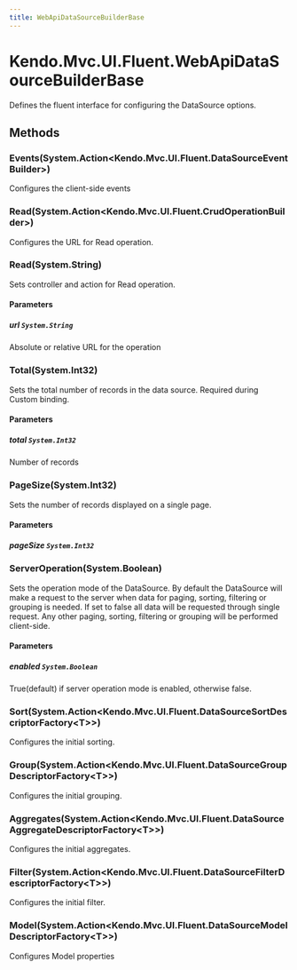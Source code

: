 ```yaml
---
title: WebApiDataSourceBuilderBase
---
```


# Kendo.Mvc.UI.Fluent.WebApiDataSourceBuilderBase
Defines the fluent interface for configuring the DataSource options.




## Methods


### Events(System.Action\<Kendo.Mvc.UI.Fluent.DataSourceEventBuilder\>)
Configures the client-side events





### Read(System.Action\<Kendo.Mvc.UI.Fluent.CrudOperationBuilder\>)
Configures the URL for Read operation.





### Read(System.String)
Sets controller and action for Read operation.


#### Parameters

##### url `System.String`
Absolute or relative URL for the operation





### Total(System.Int32)
Sets the total number of records in the data source. Required during Custom binding.


#### Parameters

##### total `System.Int32`
Number of records





### PageSize(System.Int32)
Sets the number of records displayed on a single page.


#### Parameters

##### pageSize `System.Int32`






### ServerOperation(System.Boolean)
Sets the operation mode of the DataSource. 
            By default the DataSource will make a request to the server when data for paging, sorting, 
            filtering or grouping is needed. If set to false all data will be requested through single request. 
            Any other paging, sorting, filtering or grouping will be performed client-side.


#### Parameters

##### enabled `System.Boolean`
True(default) if server operation mode is enabled, otherwise false.





### Sort(System.Action\<Kendo.Mvc.UI.Fluent.DataSourceSortDescriptorFactory\<T\>\>)
Configures the initial sorting.





### Group(System.Action\<Kendo.Mvc.UI.Fluent.DataSourceGroupDescriptorFactory\<T\>\>)
Configures the initial grouping.





### Aggregates(System.Action\<Kendo.Mvc.UI.Fluent.DataSourceAggregateDescriptorFactory\<T\>\>)
Configures the initial aggregates.





### Filter(System.Action\<Kendo.Mvc.UI.Fluent.DataSourceFilterDescriptorFactory\<T\>\>)
Configures the initial filter.





### Model(System.Action\<Kendo.Mvc.UI.Fluent.DataSourceModelDescriptorFactory\<T\>\>)
Configures Model properties







